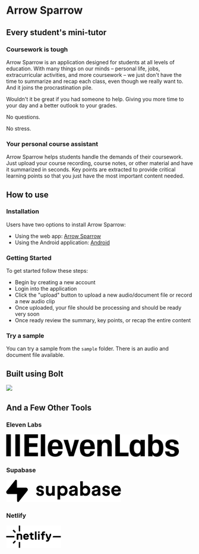 # Arrow Sparrow

## Every student's mini-tutor

### Coursework is tough

Arrow Sparrow is an application designed for students at all levels of education. With many things on our minds – personal life, jobs, extracurricular activities, and more coursework – we just don't have the time to summarize and recap each class, even though we really want to. And it joins the procrastination pile.

Wouldn't it be great if you had someone to help.  Giving you more time to your day and a better outlook to your grades.

No questions.

No stress.

### Your personal course assistant

Arrow Sparrow helps students handle the demands of their coursework. Just upload your course recording, course notes, or other material and have it summarized in seconds. Key points are extracted to provide critical learning points so that you just have the most important content needed.

## How to use
### Installation

Users have two options to install Arrow Sparrow:
- Using the web app: <a href="">Arrow Sparrow</a>
- Using the Android application: <a href="">Android</a>

### Getting Started

To get started follow these steps:
- Begin by creating a new account
- Login into the application
- Click the "upload" button to upload a new audio/document file or record a new audio clip
- Once uploaded, your file should be processing and should be ready very soon
- Once ready review the summary, key points, or recap the entire content

### Try a sample

You can try a sample from the `sample` folder. There is an audio and document file available.

## Built using Bolt
<a href="https://bolt.new/" target="_blank"><img src="https://github.com/kickiniteasy/bolt-hackathon-badge/blob/main/src/public/bolt-badge/black_circle_360x360/black_circle_360x360.png" height="60"></a>

## And a Few Other Tools
### Eleven Labs
<img src="https://github.com/kickiniteasy/bolt-hackathon-badge/raw/main/src/public/elevenlabs/wordmark-color.svg" height="60">

### Supabase
<img src="https://github.com/kickiniteasy/bolt-hackathon-badge/raw/main/src/public/supabase/wordmark-black.svg" height="60">

### Netlify
<img src="https://github.com/kickiniteasy/bolt-hackathon-badge/raw/main/src/public/netlify/wordmark-black.svg" height="60">

